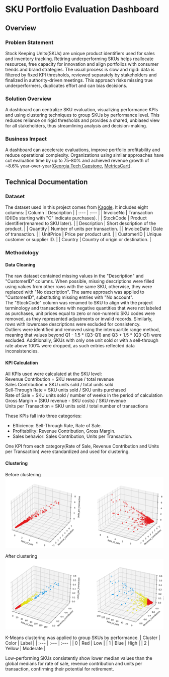 # SKU Portfolio Evaluation Dashboard

## Overview

### Problem Statement
Stock Keeping Units(SKUs) are unique product identifiers used for sales and inventory tracking. Retiring underperforming SKUs helps reallocate resources, free capacity for innovation and align portfolios with consumer trends and brand strategies.
The usual process is slow and rigid: data is filtered by fixed KPI thresholds, reviewed separately by stakeholders and finalized in authority-driven meetings. This approach risks missing true underperformers, duplicates effort and can bias decisions.

### Solution Overview
A dashboard can centralize SKU evaluation, visualizing performance KPIs and using clustering techniques to group SKUs by performance level. This reduces reliance on rigid thresholds and provides a shared, unbiased view for all stakeholders, thus streamlining analysis and decision-making.

### Business Impact
A dashboard can accelerate evaluations, improve portfolio profitability and reduce operational complexity. Organizations using similar approaches have cut evaluation time by up to 75-80% and achieved revenue growth of ~8.6% year-over-year([Georgia Tech Capstone](https://capstone.isye.gatech.edu/research/coca-cola-portfolio-evaluation-process), [MetricsCart](https://metricscart.com/insights/sku-rationalization-in-e-commerce/)).

## Technical Documentation

### Dataset
The dataset used in this project comes from [Kaggle](https://www.kaggle.com/datasets/thedevastator/online-retail-sales-and-customer-data).
It includes eight columns:
| Column | Description |
| :--- | :--- |
| InvoiceNo | Transaction ID(IDs starting with "C" indicate purchases). |
| StockCode | Product identifier(renamed to SKU later). |
| Description | Short description of the product. |
| Quantity | Number of units per transaction. |
| InvoiceDate | Date of transaction. |
| UnitPrice | Price per product unit. |
| CustomerID | Unique customer or supplier ID. |
| Country | Country of origin or destination. |

### Methodology
#### Data Cleaning
The raw dataset contained missing values in the "Description" and "CustomerID" columns. When possible, missing descriptions were filled using values from other rows with the same SKU, otherwise, they were replaced with "No description". The same approach was applied to "CustomerID", substituting missing entries with "No account".<br>
The "StockCode" column was renamed to SKU to align with the project terminology and transactions with negative quantities that were not labeled as purchases, unit prices equal to zero or non-numeric SKU codes were removed, as they represented adjustments or invalid records. Similarly, rows with lowercase descriptions were excluded for consistency.<br>
Outliers were identified and removed using the interquartile range method, meaning that values beyond Q1 - 1.5 * (Q3-Q1) and Q3 + 1.5 * (Q3-Q1) were excluded. Additionally, SKUs with only one unit sold or with a sell-through rate above 100% were dropped, as such entries reflected data inconsistencies.

#### KPI Calculation
All KPIs used were calculated at the SKU level:<br>
Revenue Contribution = SKU revenue / total revenue <br>
Sales Contribution = SKU units sold / total units sold <br>
Sell-Through Rate = SKU units sold / SKU units purchased <br>
Rate of Sale = SKU units sold / number of weeks in the period of calculation <br>
Gross Margin = (SKU revenue - SKU costs) / SKU revenue <br>
Units per Transaction = SKU units sold / total number of transactions <br>

These KPIs fall into three categories:
- Efficiency: Sell-Through Rate, Rate of Sale.
- Profitability: Revenue Contribution, Gross Margin.
- Sales behavior: Sales Contribution, Units per Transaction.

One KPI from each category(Rate of Sale, Revenue Contribution and Units per Transaction) were standardized and used for clustering.

#### Clustering
Before clustering
![Data before clustering](notebooks/markdown/0.1-clustering_files/0.1-clustering_4_0.png)

After clustering
![Date after clustering](notebooks/markdown/0.1-clustering_files/0.1-clustering_8_0.png)

K-Means clustering was applied to group SKUs by performance.
| Cluster | Color | Label |
| :--- | :--- | :--- |
| 0 | Red | Low |
| 1 | Blue | High |
| 2 | Yellow | Moderate |

Low-performing SKUs consistently show lower median values than the global medians for rate of sale, revenue contribution and units per transaction, confirming their potential for retirement.